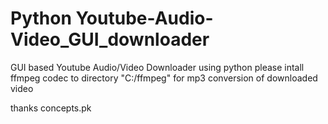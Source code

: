 # Python Youtube-Audio-Video_GUI_downloader
GUI based Youtube Audio/Video Downloader using python 
please intall ffmpeg codec to directory "C:/ffmpeg" for mp3 conversion of downloaded video

thanks concepts.pk

